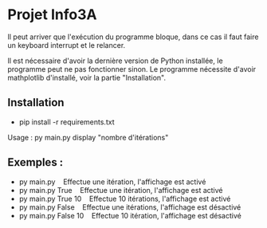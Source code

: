 # Projet Info3A

Il peut arriver que l'exécution du programme bloque, dans ce cas il faut faire un keyboard interrupt et le relancer.

Il est nécessaire d'avoir la dernière version de Python installée, le programme peut ne pas fonctionner sinon.
Le programme nécessite d'avoir mathplotlib d'installé, voir la partie "Installation".

## Installation
- pip install -r requirements.txt

Usage : py main.py display "nombre d'itérations"

## Exemples :
- py main.py                &nbsp;&nbsp;&nbsp;Effectue une itération, l'affichage est activé
- py main.py True           &nbsp;&nbsp;&nbsp;Effectue une itération, l'affichage est activé
- py main.py True 10        &nbsp;&nbsp;&nbsp;Effectue 10 itérations, l'affichage est activé
- py main.py False          &nbsp;&nbsp;&nbsp;Effectue une itérations, l'affichage est désactivé
- py main.py False 10       &nbsp;&nbsp;&nbsp;Effectue 10 itération, l'affichage est désactivé